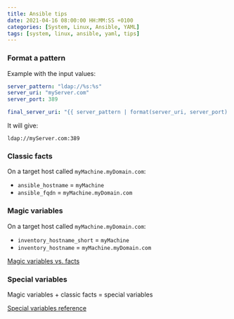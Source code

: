 ```yaml
---
title: Ansible tips
date: 2021-04-16 08:00:00 HH:MM:SS +0100
categories: [System, Linux, Ansible, YAML]
tags: [system, linux, ansible, yaml, tips]
---
```


### Format a pattern

Example with the input values:

```yaml
server_pattern: "ldap://%s:%s"
server_uri: "myServer.com"
server_port: 389
```

```yaml
final_server_uri: "{{ server_pattern | format(server_uri, server_port) }}"
```

It will give:

```text
ldap://myServer.com:389
```

### Classic facts

On a target host called `myMachine.myDomain.com`:

* `ansible_hostname` = `myMachine`
* `ansible_fqdn` = `myMachine.myDomain.com`

### Magic variables

On a target host called `myMachine.myDomain.com`:

* `inventory_hostname_short` = `myMachine`
* `inventory_hostname` = `myMachine.myDomain.com`

[Magic variables vs. facts](https://docs.ansible.com/ansible/latest/user_guide/playbooks_vars_facts.html#)

### Special variables

Magic variables + classic facts = special variables

[Special variables reference](https://docs.ansible.com/ansible/latest/reference_appendices/special_variables.html)
